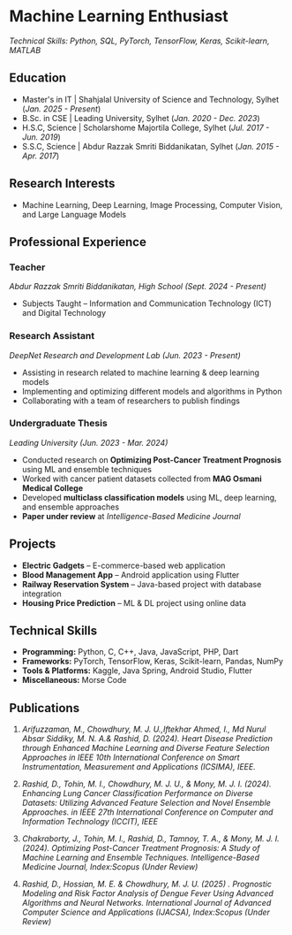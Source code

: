 # Machine Learning Enthusiast  
*Technical Skills: Python, SQL, PyTorch, TensorFlow, Keras, Scikit-learn, MATLAB*  

## Education  
- Master's in IT | Shahjalal University of Science and Technology, Sylhet (_Jan. 2025 - Present_)  
- B.Sc. in CSE   | Leading University, Sylhet (_Jan. 2020 - Dec. 2023_)  
- H.S.C, Science | Scholarshome Majortila College, Sylhet (_Jul. 2017 - Jun. 2019_)  
- S.S.C, Science | Abdur Razzak Smriti Biddanikatan, Sylhet (_Jan. 2015 - Apr. 2017_)  

## Research Interests  
- Machine Learning, Deep Learning, Image Processing, Computer Vision, and Large Language Models  

## Professional Experience  
### **Teacher**  
*Abdur Razzak Smriti Biddanikatan, High School (_Sept. 2024 - Present_)*  
- Subjects Taught – Information and Communication Technology (ICT) and Digital Technology  

### **Research Assistant**  
*DeepNet Research and Development Lab (_Jun. 2023 - Present_)*  
- Assisting in research related to machine learning & deep learning models  
- Implementing and optimizing different models and algorithms in Python  
- Collaborating with a team of researchers to publish findings  

### **Undergraduate Thesis**  
*Leading University (_Jun. 2023 - Mar. 2024_)*  
- Conducted research on **Optimizing Post-Cancer Treatment Prognosis** using ML and ensemble techniques  
- Worked with cancer patient datasets collected from **MAG Osmani Medical College**  
- Developed **multiclass classification models** using ML, deep learning, and ensemble approaches  
- **Paper under review** at *Intelligence-Based Medicine Journal*  

## Projects  
- **Electric Gadgets** – E-commerce-based web application  
- **Blood Management App** – Android application using Flutter  
- **Railway Reservation System** – Java-based project with database integration  
- **Housing Price Prediction** – ML & DL project using online data  

## Technical Skills  
- **Programming:** Python, C, C++, Java, JavaScript, PHP, Dart  
- **Frameworks:** PyTorch, TensorFlow, Keras, Scikit-learn, Pandas, NumPy  
- **Tools & Platforms:** Kaggle, Java Spring, Android Studio, Flutter  
- **Miscellaneous:** Morse Code  

## Publications  
1. _Arifuzzaman, M., Chowdhury, M. J. U.,Iftekhar Ahmed, I., Md Nurul Absar Siddiky, M. N. A.& Rashid, D. (2024).
    Heart Disease Prediction through Enhanced Machine Learning and Diverse Feature Selection Approaches
   in IEEE 10th International Conference on Smart Instrumentation, Measurement and Applications (ICSIMA), IEEE._

2. _Rashid, D., Tohin, M. I., Chowdhury, M. J. U., & Mony, M. J. I. (2024). Enhancing Lung Cancer Classification Performance
   on Diverse Datasets: Utilizing Advanced Feature Selection and Novel Ensemble Approaches.
   in IEEE 27th International Conference on Computer and Information Technology (ICCIT), IEEE_ 

3. _Chakraborty, J., Tohin, M. I., Rashid, D., Tamnoy, T. A., & Mony, M. J. I. (2024). Optimizing Post-Cancer Treatment Prognosis:
    A Study of Machine Learning and Ensemble Techniques. Intelligence-Based Medicine Journal, Index:Scopus (Under Review)_
   
4. _Rashid, D., Hossian, M. E. & Chowdhury, M. J. U. (2025) . Prognostic Modeling and Risk Factor Analysis of Dengue Fever
    Using Advanced Algorithms and Neural Networks. International Journal of Advanced Computer Science
   and Applications (IJACSA), Index:Scopus (Under Review)_
